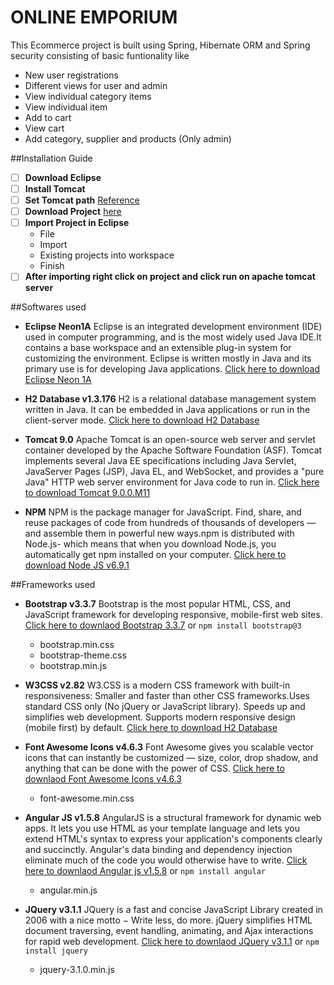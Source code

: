  #                                            ONLINE EMPORIUM

This Ecommerce project is built using Spring, Hibernate ORM and Spring security consisting of basic funtionality like
- New user registrations
- Different views for user and admin
- View individual category items
- View individual item
- Add to cart
- View cart
- Add category, supplier and products (Only admin)

##Installation Guide

- [ ] **Download Eclipse**
- [ ] **Install Tomcat** 
- [ ] **Set Tomcat path**  [Reference](https://struts2spring.wordpress.com/2009/09/22/setting-the-java_home-catalina_home-environment-variable-on-windows/)
- [ ] **Download Project** [here](https://github.com/kdheeraj4995/EKART/archive/master.zip)
- [ ] **Import Project in Eclipse**
	- File
	- Import
	- Existing projects into workspace
	- Finish
- [ ] **After importing right click on project and click run on apache tomcat server**

##Softwares used
-	**Eclipse Neon1A**
	Eclipse is an integrated development environment (IDE) used in computer programming, and is the most widely used Java IDE.It contains a base workspace and an extensible plug-in system for customizing the environment. Eclipse is written mostly in Java and its primary use is for developing Java applications.
    [Click here to download Eclipse Neon 1A](http://www.eclipse.org/downloads/download.php?file=/technology/epp/downloads/release/neon/1a/eclipse-jee-neon-1a-win32-x86_64.zip&mirror_id=1109)
    
-	**H2 Database v1.3.176**
H2 is a relational database management system written in Java. It can be embedded in Java applications or run in the client-server mode.
    [Click here to download H2 Database](http://www.h2database.com/h2-2014-04-05.zip)

-	**Tomcat 9.0**
	Apache Tomcat is an open-source web server and servlet container developed by the Apache Software Foundation (ASF). Tomcat implements several Java EE specifications including Java Servlet, JavaServer Pages (JSP), Java EL, and WebSocket, and provides a "pure Java" HTTP web server environment for Java code to run in.
	[Click here to download Tomcat 9.0.0.M11](http://redrockdigimark.com/apachemirror/tomcat/tomcat-9/v9.0.0.M11/bin/apache-tomcat-9.0.0.M11-windows-x64.zip)
  
- **NPM**
	NPM is the package manager for JavaScript. Find, share, and reuse packages of code from hundreds of thousands of developers — and assemble them in powerful new     ways.npm is distributed with Node.js- which means that when you download Node.js, you automatically get npm installed on your computer.
 	[Click here to download Node JS v6.9.1](https://nodejs.org/dist/v6.9.1/node-v6.9.1-x64.msi)

##Frameworks used
-	**Bootstrap v3.3.7**
	Bootstrap is the most popular HTML, CSS, and JavaScript framework for developing  	  responsive, mobile-first web sites. [Click here to downlaod Bootstrap 3.3.7](https://github.com/twbs/bootstrap/releases/download/v3.3.7/bootstrap-3.3.7-dist.zip) or `npm install bootstrap@3`
	- bootstrap.min.css
	- bootstrap-theme.css
	- bootstrap.min.js
 
-	**W3CSS v2.82**
W3.CSS is a modern CSS framework with built-in responsiveness: Smaller and faster than other CSS frameworks.Uses standard CSS only (No jQuery or JavaScript library). Speeds up and simplifies web development. Supports modern responsive design (mobile first) by default.
     [Click here to download H2 Database]( http://www.w3schools.com/lib/w3.css)
     
- **Font Awesome Icons v4.6.3**
	Font Awesome gives you scalable vector icons that can instantly be customized —    	   size, color, drop shadow, and anything that can be done with the power of CSS.
    [Click here to downlaod Font Awesome Icons v4.6.3](http://fontawesome.io/assets/font-awesome-4.6.3.zip)
    - font-awesome.min.css

- **Angular JS v1.5.8**
	AngularJS is a structural framework for dynamic web apps. It lets you use HTML as your template language and lets you extend HTML's syntax to express your application's components clearly and succinctly. Angular's data binding and dependency injection eliminate much of the code you would otherwise have to write. [Click here to downlaod Angular js v1.5.8](https://ajax.googleapis.com/ajax/libs/angularjs/1.5.8/angular.min.js) or `npm install angular` 
	- angular.min.js
  
- **JQuery v3.1.1**
	JQuery is a fast and concise JavaScript Library created in 2006 with a nice motto − Write less, do more. jQuery simplifies HTML document traversing, event handling, animating, and Ajax interactions for rapid web development. [Click here to downlaod JQuery v3.1.1](https://code.jquery.com/jquery-3.1.1.min.js) or `npm install jquery`
	- jquery-3.1.0.min.js
